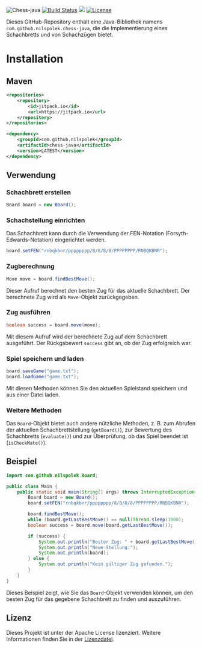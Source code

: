 ![Chess-java](./nilspolek/chess-java/Chess-java.jpeg)
[![Build Status](https://drone.webnils.de/api/badges/nilspolek/chess-java/status.svg)](https://drone.webnils.de/nilspolek/chess-java) [![](https://jitpack.io/v/nilspolek/chess-java.svg)](https://jitpack.io/#nilspolek/chess-java) [![License](https://img.shields.io/badge/License-Apache_2.0-blue.svg)](https://opensource.org/licenses/Apache-2.0)

Dieses GitHub-Repository enthält eine Java-Bibliothek namens `com.github.nilspolek.chess-java`, die die Implementierung eines Schachbretts und von Schachzügen bietet.

# Installation
## Maven

```xml
<repositories>
	<repository>
		<id>jitpack.io</id>
 		<url>https://jitpack.io</url>
	</repository>
</repositories>

<dependency>
	<groupId>com.github.nilspolek</groupId>
	<artifactId>chess-java</artifactId>
	<version>LATEST</version>
</dependency>
```

## Verwendung

### Schachbrett erstellen

```java
Board board = new Board();
```

### Schachstellung einrichten

Das Schachbrett kann durch die Verwendung der FEN-Notation (Forsyth-Edwards-Notation) eingerichtet werden.

```java
board.setFEN("rnbqkbnr/pppppppp/8/8/8/8/PPPPPPPP/RNBQKBNR");
```

### Zugberechnung

```java
Move move = board.findBestMove();
```

Dieser Aufruf berechnet den besten Zug für das aktuelle Schachbrett. Der berechnete Zug wird als `Move`-Objekt zurückgegeben.

### Zug ausführen

```java
boolean success = board.move(move);
```

Mit diesem Aufruf wird der berechnete Zug auf dem Schachbrett ausgeführt. Der Rückgabewert `success` gibt an, ob der Zug erfolgreich war.

### Spiel speichern und laden

```java
board.saveGame("game.txt");
board.loadGame("game.txt");
```

Mit diesen Methoden können Sie den aktuellen Spielstand speichern und aus einer Datei laden.

### Weitere Methoden

Das `Board`-Objekt bietet auch andere nützliche Methoden, z. B. zum Abrufen der aktuellen Schachbrettstellung (`getBoard()`), zur Bewertung des Schachbretts (`evaluate()`) und zur Überprüfung, ob das Spiel beendet ist (`isCheckMate()`).

## Beispiel

```java
import com.github.nilspolek.Board;

public class Main {
    public static void main(String[] args) throws InterruptedException {
        Board board = new Board();
        board.setFEN("rnbqkbnr/pppppppp/8/8/8/8/PPPPPPPP/RNBQKBNR");

        board.findBestMove();
        while (board.getLastBestMove() == null)Thread.sleep(1000);
        boolean success = board.move(board.getLastBestMove());

        if (success) {
            System.out.println("Bester Zug: " + board.getLastBestMove());
            System.out.println("Neue Stellung:");
            System.out.println(board);
        } else {
            System.out.println("Kein gültiger Zug gefunden.");
        }
    }
}
```

Dieses Beispiel zeigt, wie Sie das `Board`-Objekt verwenden können, um den besten Zug für das gegebene Schachbrett zu finden und auszuführen.

## Lizenz

Dieses Projekt ist unter der Apache License lizenziert. Weitere Informationen finden Sie in der [Lizenzdatei](LICENSE).
